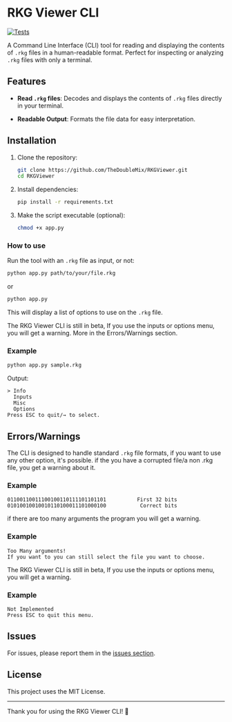 # RKG Viewer CLI
[![Tests](https://github.com/TheDoubleMix/RKGViewer/actions/workflows/python-app.yml/badge.svg)](https://github.com/TheDoubleMix/RKGViewer/actions/workflows/python-app.yml)

A Command Line Interface (CLI) tool for reading and displaying the contents of `.rkg` files in a human-readable format. Perfect for inspecting or analyzing `.rkg` files with only a terminal.
## Features

- **Read `.rkg` files**: Decodes and displays the contents of `.rkg` files directly in your terminal.
<!-- **User-Friendly**: Simple CLI options. -->
- **Readable Output**: Formats the file data for easy interpretation.

## Installation

1. Clone the repository:

   ```bash
   git clone https://github.com/TheDoubleMix/RKGViewer.git
   cd RKGViewer
   ```
2. Install dependencies:

   ```bash
   pip install -r requirements.txt
   ```

3. Make the script executable (optional):

   ```bash
   chmod +x app.py
   ```

### How to use

Run the tool with an `.rkg` file as input, or not:

```bash
python app.py path/to/your/file.rkg
```
or
```bash
python app.py
```

This will display a list of options to use on the `.rkg` file.

The RKG Viewer CLI is still in beta, If you use the inputs or options menu, you will get a warning. More in the Errors/Warnings section.
### Example

```bash
python app.py sample.rkg
```

Output:

```
> Info
  Inputs
  Misc
  Options
Press ESC to quit/→ to select.
```

## Errors/Warnings

The CLI is designed to handle standard `.rkg` file formats, if you want to use any other option, it's possible.
if the you have a corrupted file/a non .rkg file, you get a warning about it.
### Example
```
01100110011100100110111101101101          First 32 bits
01010010010010110100011101000100           Correct bits
```

if there are too many arguments the program you will get a warning.
### Example
```
Too Many arguments!
If you want to you can still select the file you want to choose.
```
The RKG Viewer CLI is still in beta, If you use the inputs or options menu, you will get a warning.
### Example
```
Not Implemented
Press ESC to quit this menu. 
```
## Issues

For issues, please report them in the [issues section](https://github.com/TheDoubleMix/RKGViewer/issues).

## License

This project uses the MIT License.

---

Thank you for using the RKG Viewer CLI! 🎉
